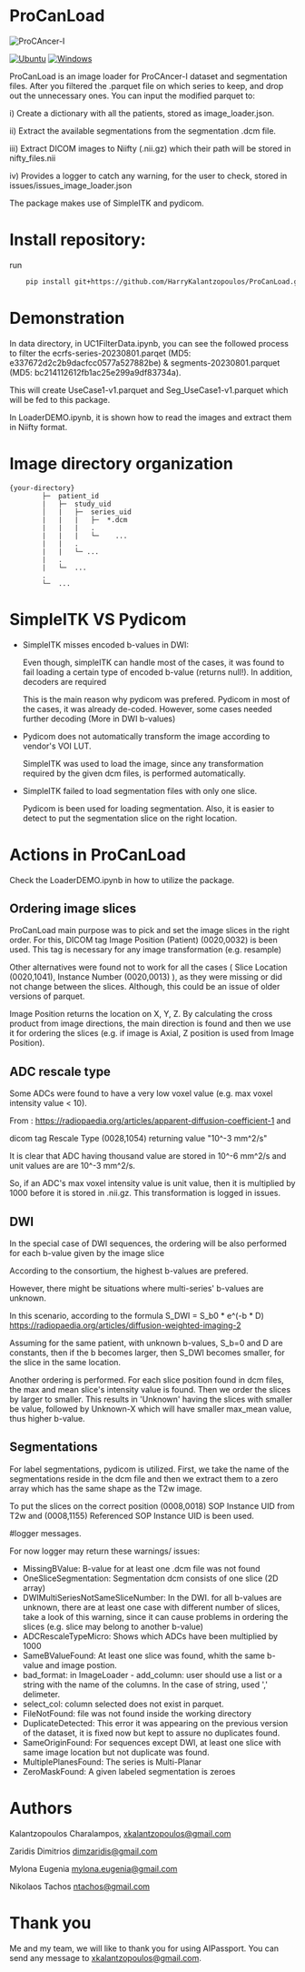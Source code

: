 # ProCanLoad

![ProCAncer-I](https://www.procancer-i.eu/wp-content/uploads/2020/07/logo.png)

[![Ubuntu](https://img.shields.io/badge/Ubuntu-22.04-dd4814?logo=ubuntu&logoColor=white&style=flat-square)](https://ubuntu.com/)
[![Windows](https://img.shields.io/badge/Windows-11-0078d4?logo=windows&logoColor=white&style=flat-square)](https://www.microsoft.com/en-us/windows/)

ProCanLoad is an image loader for ProCAncer-I dataset and segmentation files. After you filtered the .parquet file on which series to keep, and drop out the unnecessary ones. You can input the modified parquet to:

i) Create a dictionary with all the patients, stored as image_loader.json.

ii) Extract the available segmentations from the segmentation .dcm file.

iii) Extract DICOM images to Niifty (.nii.gz) which their path will be stored in nifty_files.nii

iv) Provides a logger to catch any warning, for the user to check, stored in issues/issues_image_loader.json

The package makes use of SimpleITK and pydicom.

# Install repository:

run 
```bash
    pip install git+https://github.com/HarryKalantzopoulos/ProCanLoad.git
```

# Demonstration

In data directory, in UC1FilterData.ipynb, you can see the followed process to filter the ecrfs-series-20230801.parqet (MD5: e337672d2c2b9dacfcc0577a527882be) & segments-20230801.parquet (MD5: bc214112612fb1ac25e299a9df83734a).

This will create UseCase1-v1.parquet and Seg_UseCase1-v1.parquet which will be fed to this package.

In LoaderDEMO.ipynb, it is shown how to read the images and extract them in Niifty format.

# Image directory organization

```
{your-directory}
        ├─  patient_id
        |   ├─  study_uid
        │   |   ├─  series_uid
        |   |   |   ├─  *.dcm
        |   |   |   .
        |   |   |   └─    ...
        |   |   .
        |   |   └─ ...
        |   .
        |   └─  ...
        .
        └─  ...
```
# SimpleITK VS Pydicom

- SimpleITK misses encoded b-values in DWI:

  Even though, simpleITK can handle most of the cases, it was found to fail loading a certain type of encoded b-value (returns null!). In addition, decoders are required
  
  This is the main reason why pydicom was prefered. Pydicom in most of the cases, it was already de-coded. However, some cases needed further decoding (More in DWI b-values)

- Pydicom does not automatically transform the image according to vendor's VOI LUT.

  SimpleITK was used to load the image, since any transformation required by the given dcm files, is performed automatically.

- SimpleITK failed to load segmentation files with only one slice.

  Pydicom is been used for loading segmentation. Also, it is easier to detect to put the segmentation slice on the right location.

# Actions in ProCanLoad

Check the LoaderDEMO.ipynb in how to utilize the package.

## Ordering image slices

ProCanLoad main purpose was to pick and set the image slices in the right order. For this, DICOM tag Image Position (Patient) (0020,0032) is been used. This tag is necessary for any image transformation (e.g. resample)

Other alternatives were found not to work for all the cases ( Slice Location (0020,1041), Instance Number (0020,0013) ), as they were missing or did not change between the slices. Although, this could be an issue of older versions of parquet.

Image Position returns the location on X, Y, Z. By calculating the cross product from image directions, the main direction is found and then we use it for ordering the slices (e.g. if image is Axial, Z position is used from Image Position).

## ADC rescale type

Some ADCs were found to have a very low voxel value (e.g. max voxel intensity value < 10).

From :
https://radiopaedia.org/articles/apparent-diffusion-coefficient-1 and

dicom tag Rescale Type (0028,1054) returning value "10^-3 mm^2/s"

It is clear that ADC having thousand value are stored in 10^-6 mm^2/s and unit values are are 10^-3 mm^2/s.

So, if an ADC's max voxel intensity value is unit value, then it is multiplied by 1000 before it is stored in .nii.gz. This transformation is logged in issues.

## DWI

In the special case of DWI sequences, the ordering will be also performed for each b-value given by the image slice

According to the consortium, the highest b-values are prefered.

However, there might be situations where multi-series' b-values are unknown. 

In this scenario, according to the formula S_DWI = S_b0 * e^(-b * D) https://radiopaedia.org/articles/diffusion-weighted-imaging-2

Assuming for the same patient, with unknown b-values, S_b=0 and D are constants, then if the b becomes larger, then S_DWI becomes smaller, for the slice in the same location.

Another ordering is performed. For each slice position found in dcm files, the max and mean slice's intensity value is found. Then we order the slices by larger to smaller. This results in 'Unknown' having the slices with smaller be value, followed by Unknown-X which will have smaller max_mean value, thus higher b-value.

## Segmentations

For label segmentations, pydicom is utilized. First, we take the name of the segmentations reside in the dcm file and then we extract them to a zero array which has the same shape as the T2w image.

To put the slices on the correct position (0008,0018) SOP Instance UID from T2w and (0008,1155) Referenced SOP Instance UID is been used.

#logger messages.

For now logger may return these warnings/ issues:


* MissingBValue: B-value for at least one .dcm file was not found
* OneSliceSegmentation: Segmentation dcm consists of one slice (2D array)
* DWIMultiSeriesNotSameSliceNumber: In the DWI. for all b-values are unknown, there are at least one case with different number of slices, take a look of this warning, since it can cause problems in ordering the slices (e.g. slice may belong to another b-value)
* ADCRescaleTypeMicro: Shows which ADCs have been multiplied by 1000
* SameBValueFound: At least one slice was found, whith the same b-value and image postion.
* bad_format: in ImageLoader - add_column: user should use a list or a string with the name of the columns. In the case of string, used ',' delimeter.
* select_col: column selected does not exist in parquet.
* FileNotFound: file was not found inside the working directory
* DuplicateDetected: This error it was appearing on the previous version of the dataset, it is fixed now but kept to assure no duplicates found.
* SameOriginFound: For sequences except DWI, at least one slice with same image location but not duplicate was found.
* MultiplePlanesFound: The series is Multi-Planar
* ZeroMaskFound: A given labeled segmentation is zeroes


# Authors

Kalantzopoulos Charalampos, xkalantzopoulos@gmail.com

Zaridis Dimitrios dimzaridis@gmail.com

Mylona Eugenia mylona.eugenia@gmail.com

Nikolaos Tachos ntachos@gmail.com

# Thank you

Me and my team, we will like to thank you for using AIPassport. You can send any message to xkalantzopoulos@gmail.com.
